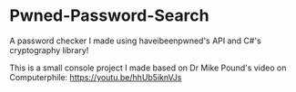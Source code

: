 # Pwned-Password-Search
 
A password checker I made using haveibeenpwned's API and C#'s cryptography library!
 
 
This is a small console project I made based on Dr Mike Pound's video on Computerphile: https://youtu.be/hhUb5iknVJs
